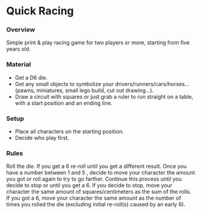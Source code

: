 # Quick Racing

### Overview

Simple print & play racing game for two players or more, starting from five years old.

### Material

- Get a D6 die.
- Get any small objects to symbolize your drivers/runners/cars/horses... (pawns, miniatures, small lego build, cut out drawing...).
- Draw a circuit with squares or just grab a ruler to run straight on a table, with a start position and an ending line.

### Setup

- Place all characters on the starting position.
- Decide who play first.

### Rules

Roll the die. If you get a 6 re-roll until you get a different result. Once you have a number between 1 and 5 , decide to move your character the amount you got or roll again to try to go farther. Continue this process until you decide to stop or until you get a 6. If you decide to stop, move your character the same amount of squares/centimeters as the sum of the rolls. If you got a 6, move your character the same amount as the number of times you rolled the die (excluding initial re-roll(s) caused by an early 6).
